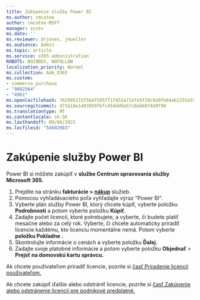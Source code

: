 ```yaml
---
title: Zakúpenie služby Power BI
ms.author: cmcatee
author: cmcatee-MSFT
manager: scotv
ms.date: ''
ms.reviewer: drjones, jmueller
ms.audience: Admin
ms.topic: article
ms.service: o365-administration
ROBOTS: NOINDEX, NOFOLLOW
localization_priority: Normal
ms.collection: Adm_O365
ms.custom:
- commerce_purchase
- "9002564"
- "4961"
ms.openlocfilehash: 762995215f5b4f5957f1f452a71efe5f20c9a9fe84ab1255a59fb7e67dda15fa
ms.sourcegitcommit: d71b18e1403859fbfc45ddd9a57c8ab68f4d9f96
ms.translationtype: MT
ms.contentlocale: sk-SK
ms.lasthandoff: 08/06/2021
ms.locfileid: "54502983"
---
```

# <a name="purchase-power-bi"></a>Zakúpenie služby Power BI

Power BI si môžete zakúpiť v **službe Centrum spravovania služby Microsoft 365.**

1. Prejdite na stránku **fakturácie > [nákup](https://go.microsoft.com/fwlink/p/?linkid=868433)** služieb.
2. Pomocou vyhľadávacieho poľa vyhľadajte výraz "Power BI".
3. Vyberte plán služby Power BI, ktorý chcete kúpiť, vyberte položku **Podrobnosti** a potom vyberte položku **Kúpiť**.
4. Zadajte počet licencií, ktoré potrebujete, a vyberte, či budete platiť mesačne alebo za celý rok. Vyberte, či chcete automaticky priradiť licencie každému, kto licenciu momentálne nemá. Potom vyberte **položku Pokladne .**
5. Skontrolujte informácie o cenách a vyberte položku **Ďalej**.
6. Zadajte svoje platobné informácie a potom vyberte položku **Objednať**  >  **Prejsť na domovskú kartu správcu.**

Ak chcete používateľom priradiť licencie, pozrite si [časť Priradenie licencií používateľom.](/microsoft-365/admin/manage/assign-licenses-to-users)

Ak chcete zakúpiť ďalšie alebo odstrániť licencie, pozrite si [časť Zakúpenie alebo odstránenie licencií pre podnikové predplatné.](/microsoft-365/commerce/licenses/buy-licenses)